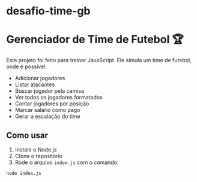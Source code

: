 # desafio-time-gb

# Gerenciador de Time de Futebol 🏆

Este projeto foi feito para treinar JavaScript. Ele simula um time de futebol, onde é possível:

- Adicionar jogadores
- Listar atacantes
- Buscar jogador pela camisa
- Ver todos os jogadores formatados
- Contar jogadores por posição
- Marcar salário como pago
- Gerar a escalação do time

## Como usar

1. Instale o Node.js
2. Clone o repositório
3. Rode o arquivo `index.js` com o comando:

```bash
node index.js
